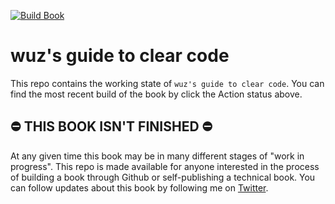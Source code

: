 [![Build Book](https://github.com/wuz/clear-code/workflows/Build%20Book/badge.svg?branch=master)](https://github.com/wuz/clear-code/actions?query=workflow%3A%22Build+Book%22)

# wuz's guide to clear code

This repo contains the working state of `wuz's guide to clear code`. You can find the most recent build of the book by click the Action status above.

## ⛔️ THIS BOOK ISN'T FINISHED ⛔️

At any given time this book may be in many different stages of "work in progress". This repo is made available for anyone interested in the process of building a book through Github or self-publishing a technical book. You can follow updates about this book by following me on [Twitter](https://twitter.com/CallMeWuz). 
